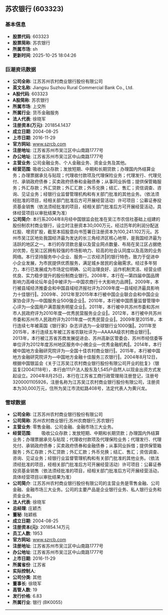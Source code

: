 ## 苏农银行 (603323)

### 基本信息

- **股票代码**: 603323
- **股票简称**: 苏农银行
- **所属市场**: sh
- **更新时间**: 2025-10-25 18:04:26

### 巨潮资讯数据

- **公司全称**: 江苏苏州农村商业银行股份有限公司
- **英文名称**: Jiangsu Suzhou Rural Commercial Bank Co., Ltd.
- **A股代码**: 603323
- **A股简称**: 苏农银行
- **所属市场**: 上交所
- **所属行业**: 货币金融服务
- **法人代表**: 徐晓军
- **注册资本(万元)**: 201854.1437
- **成立日期**: 2004-08-25
- **上市日期**: 2016-11-29
- **官方网站**: www.szrcb.com
- **注册地址**: 江苏省苏州市吴江区中山南路1777号
- **办公地址**: 江苏省苏州市吴江区中山南路1777号
- **主营业务**: 公司金融业务、个人金融业务、资金业务及其他。
- **经营范围**: 吸收公众存款；发放短期、中期和长期贷款；办理国内外结算业务；办理票据承兑与贴现；代理收付款项及代理保险业务；代理发行、代理兑付、承销政府债券；买卖政府债券和金融债券；从事同业拆借；提供保管箱服务；外汇存款；外汇贷款；外汇汇款；外币兑换；结汇、售汇；资信调查、咨询、见证业务；经银行业监督管理机构和有关部门批准的其他业务。（依法须经批准的项目，经相关部门批准后方可开展经营活动）许可项目：公募证券投资基金销售（依法须经批准的项目，经相关部门批准后方可开展经营活动，具体经营项目以审批结果为准）
- **公司简介**: 本行系2004年8月经中国银监会批准在吴江市农信社基础上组建的股份制农村商业银行，设立时注册资本30,000万元，经过历年的利润分配送红股、增资扩股，截至本招股意向书签署日注册资本为100,241.102万元。苏州市吴江区地处我国经济最为发达的长三角经济区核心地带，是我国经济最为活跃的地区之一。本行的存贷款总量以及营业网点数量、布局在吴江区占据绝对优势，在吴江区拥有较强的市场影响力、较高的社会认同度以及高效的业务网络。本行坚持服务中小企业、服务―三农经济‖的银行特色，致力于促进中小企业发展，为市民提供优质服务，满足城乡居民的金融需求。经过多年努力，本行已发展成为市场定位明确、公司治理良好、运作机制灵活、经营业绩优良、实力稳步提升的股份制商业银行。2008年，本行在―第四届中国品牌影响力高峰论坛年会‖中被评为―中国农商行十大影响力品牌‖。2009年，本行被县域经济推委会和中国县域经济报社评为2009年度―县域经济最具影响力十佳银行‖。2009年、2012年至2015年本行被中国企业联合会和中国企业家协会评为―中国服务业500强企业‖。2010年，本行被中国质量监督管理中心评为―全国用户满意服务明星企业‖。2011年，本行被中共苏州市委和苏州市人民政府评为2010年度―优秀民营服务业企业‖。2012年，本行被中共苏州市委和苏州市人民政府评为2011年度―优秀民营企业‖。2009年至2015年，本行连续七年被英国《银行家》杂志评选为―全球银行业1000强‖。2011年至2015年，本行连续五年被江苏省农联社评为―AAAAA级农村商业银行‖。2013年，本行被江苏省苏商发展促进会、苏州高新区管委会、苏州市经信委等单位评为2012年度苏州地区服务中小微企业―优秀金融机构‖。2014年，本行被中国地方金融研究院评为―全国十佳农村商业银行‖。2015年，本行被中国地方金融研究院评为―中国地方金融十佳服务三农银行‖。2004年8月12日，根据中国银监会《关于江苏吴江农村商业银行股份有限公司开业的批复》（银监复[2004]118号），本行由111户法人股东及1,545户自然人以现金出资方式发起设立。2004年8月25日，本行在江苏省工商行政管理局注册登记，注册号3200001105926，注册名称为江苏吴江农村商业银行股份有限公司，注册资本为30,000万元，住所为吴江市流虹路408号，法定代表人为黄兴龙。

### 雪球数据

- **公司全称**: 江苏苏州农村商业银行股份有限公司
- **公司简称**: 苏州农村商业银行;苏州农商银行;苏农银行
- **主营业务**: 零售金融、公司金融、金融市场三大业务。
- **经营范围**: 　　吸收公众存款；发放短期、中期和长期贷款；办理国内外结算业务；办理票据承兑与贴现；代理收付款项及代理保险业务；代理发行、代理兑付、承销政府债券；买卖政府债券和金融债券；从事同业拆借；提供保管箱服务；外汇存款；外汇贷款；外汇汇款；外币兑换；结汇、售汇；资信调查、咨询、见证业务；经银行业监督管理机构和有关部门批准的其他业务。（依法须经批准的项目，经相关部门批准后方可开展经营活动）许可项目：公募证券投资基金销售（依法须经批准的项目，经相关部门批准后方可开展经营活动，具体经营项目以审批结果为准）
- **公司简介**: 江苏苏州农村商业银行股份有限公司的主营业务是零售金融、公司金融、金融市场三大业务。公司的主要产品是企业银行业务、私人银行业务和资金业务。
- **法人代表**: 徐晓军
- **总经理**: 庄颖杰
- **董秘**: 陆颖栋
- **成立日期**: 2004-08-25
- **注册资本(元)**: 201854.14万元
- **员工人数**: 1953
- **官方网站**: www.szrcb.com
- **注册地址**: 江苏省苏州市吴江区中山南路1777号
- **办公地址**: 江苏省苏州市吴江区中山南路1777号
- **上市日期**: 2016-11-29
- **所属省份**: 江苏省
- **实际控制人**: 
- **公司分类**: 其他
- **董事长**: 徐晓军
- **高管人数**: 19
- **发行价格**: 6.83
- **所属行业**: 银行 (BK0055)

---